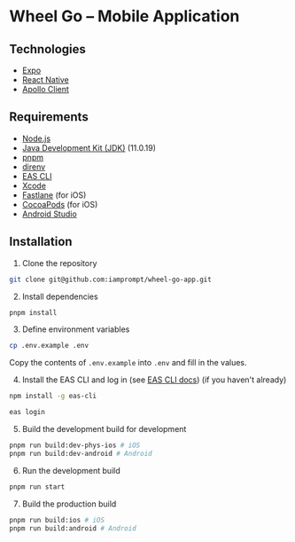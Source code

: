 # Wheel Go – Mobile Application

## Technologies

- [Expo](https://expo.io/)
- [React Native](https://reactnative.dev/)
- [Apollo Client](https://www.apollographql.com/docs/react/)

## Requirements

- [Node.js](https://nodejs.org/en/)
- [Java Development Kit (JDK)](https://www.oracle.com/java/technologies/javase-downloads.html) (11.0.19)
- [pnpm](https://pnpm.io/)
- [direnv](https://direnv.net/)
- [EAS CLI](https://docs.expo.dev/build/setup/)
- [Xcode](https://developer.apple.com/xcode/)
- [Fastlane](https://docs.fastlane.tools/getting-started/ios/setup/) (for iOS)
- [CocoaPods](https://guides.cocoapods.org/using/getting-started.html) (for iOS)
- [Android Studio](https://developer.android.com/studio)

## Installation

1. Clone the repository

```bash
git clone git@github.com:iamprompt/wheel-go-app.git
```

2. Install dependencies

```bash
pnpm install
```

3. Define environment variables

```bash
cp .env.example .env
```

Copy the contents of `.env.example` into `.env` and fill in the values.

4. Install the EAS CLI and log in (see [EAS CLI docs](https://docs.expo.dev/build/setup/)) (if you haven't already)

```bash
npm install -g eas-cli

eas login
```

5. Build the development build for development

```bash
pnpm run build:dev-phys-ios # iOS
pnpm run build:dev-android # Android
```

6. Run the development build

```bash
pnpm run start
```

7. Build the production build

```bash
pnpm run build:ios # iOS
pnpm run build:android # Android
```
